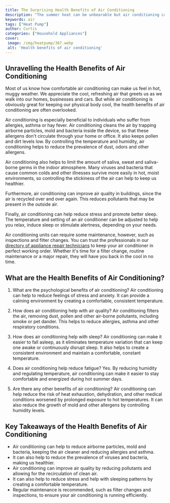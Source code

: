 ```yaml
---
title: The Surprising Health Benefits of Air Conditioning
description: "The summer heat can be unbearable but air conditioning can do more than just keep you cool Learn about the unexpected health benefits of air conditioning and how you can start taking advantage"
keywords: air
tags: ["Heat Pump"]
author: Curtis
categories: ["Household Appliances"]
cover: 
 image: /img/heatpump/367.webp
 alt: 'Health benefits of air conditioning'
---
```

## Unravelling the Health Benefits of Air Conditioning

Most of us know how comfortable air conditioning can make us feel in hot, muggy weather. We appreciate the cool, refreshing air that greets us as we walk into our homes, businesses and cars. But while air conditioning is obviously great for keeping our physical body cool, the health benefits of air conditioning are often overlooked.

Air conditioning is especially beneficial to individuals who suffer from allergies, asthma or hay fever. Air conditioning cleans the air by trapping airborne particles, mold and bacteria inside the device, so that these allergens don't circulate through your home or office. It also keeps pollen and dirt levels low. By controlling the temperature and humidity, air conditioning helps to reduce the prevalence of dust, odors and other allergens.

Air conditioning also helps to limit the amount of saliva, sweat and saliva-borne germs in the indoor atmosphere. Many viruses and bacteria that cause common colds and other illnesses survive more easily in hot, moist environments, so controlling the stickiness of the air can help to keep us healthier.

Furthermore, air conditioning can improve air quality in buildings, since the air is recycled over and over again. This reduces pollutants that may be present in the outside air.

Finally, air conditioning can help reduce stress and promote better sleep. The temperature and setting of an air conditioner can be adjusted to help you relax, induce sleep or stimulate alertness, depending on your needs.

Air conditioning units can require some maintenance, however, such as inspections and filter changes. You can trust the professionals in our [directory of appliance repair technicians](./pages/appliance-repair-technicians) to keep your air conditioner in perfect working order. Whether it's time for a filter change, routine maintenance or a major repair, they will have you back in the cool in no time.

## What are the Health Benefits of Air Conditioning?

1. What are the psychological benefits of air conditioning?
Air conditioning can help to reduce feelings of stress and anxiety. It can provide a calming environment by creating a comfortable, consistent temperature.

2. How does air conditioning help with air quality?
Air conditioning filters the air, removing dust, pollen and other air-borne pollutants, including smoke or pet dander. This helps to reduce allergies, asthma and other respiratory conditions.

3. How does air conditioning help with sleep?
Air conditioning can make it easier to fall asleep, as it eliminates temperature variation that can keep one awake or continuously disrupt sleep. It also helps to create a consistent environment and maintain a comfortable, constant temperature.

4. Does air conditioning help reduce fatigue?
Yes. By reducing humidity and regulating temperature, air conditioning can make it easier to stay comfortable and energized during hot summer days.

5. Are there any other benefits of air conditioning?
Air conditioning can help reduce the risk of heat exhaustion, dehydration, and other medical conditions worsened by prolonged exposure to hot temperatures. It can also reduce the growth of mold and other allergens by controlling humidity levels.

## Key Takeaways of the Health Benefits of Air Conditioning

- Air conditioning can help to reduce airborne particles, mold and bacteria, keeping the air cleaner and reducing allergies and asthma.
- It can also help to reduce the prevalence of viruses and bacteria, making us healthier.
- Air conditioning can improve air quality by reducing pollutants and allowing for the recirculation of clean air.
- It can also help to reduce stress and help with sleeping patterns by creating a comfortable temperature.
- Regular maintenance is recommended, such as filter changes and inspections, to ensure your air conditioning is running efficiently.
